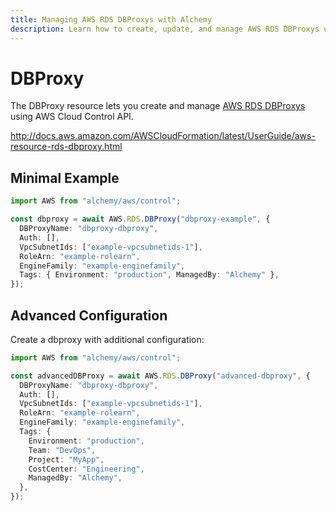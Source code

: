 ```yaml
---
title: Managing AWS RDS DBProxys with Alchemy
description: Learn how to create, update, and manage AWS RDS DBProxys using Alchemy Cloud Control.
---
```


# DBProxy

The DBProxy resource lets you create and manage [AWS RDS DBProxys](https://docs.aws.amazon.com/rds/latest/userguide/) using AWS Cloud Control API.

http://docs.aws.amazon.com/AWSCloudFormation/latest/UserGuide/aws-resource-rds-dbproxy.html

## Minimal Example

```ts
import AWS from "alchemy/aws/control";

const dbproxy = await AWS.RDS.DBProxy("dbproxy-example", {
  DBProxyName: "dbproxy-dbproxy",
  Auth: [],
  VpcSubnetIds: ["example-vpcsubnetids-1"],
  RoleArn: "example-rolearn",
  EngineFamily: "example-enginefamily",
  Tags: { Environment: "production", ManagedBy: "Alchemy" },
});
```

## Advanced Configuration

Create a dbproxy with additional configuration:

```ts
import AWS from "alchemy/aws/control";

const advancedDBProxy = await AWS.RDS.DBProxy("advanced-dbproxy", {
  DBProxyName: "dbproxy-dbproxy",
  Auth: [],
  VpcSubnetIds: ["example-vpcsubnetids-1"],
  RoleArn: "example-rolearn",
  EngineFamily: "example-enginefamily",
  Tags: {
    Environment: "production",
    Team: "DevOps",
    Project: "MyApp",
    CostCenter: "Engineering",
    ManagedBy: "Alchemy",
  },
});
```

